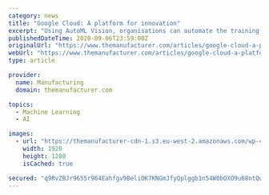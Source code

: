 ```yaml
---
category: news
title: "Google Cloud: A platform for innovation"
excerpt: "Using AutoML Vision, organisations can automate the training of their own custom machine learning models. Or they can take advantage of the pre-trained machine learning models in our Vision API to assign labels to images and quickly classify them into ..."
publishedDateTime: 2020-09-06T23:59:00Z
originalUrl: "https://www.themanufacturer.com/articles/google-cloud-a-platform-for-innovation/?change_country=LAT"
webUrl: "https://www.themanufacturer.com/articles/google-cloud-a-platform-for-innovation/?change_country=LAT"
type: article

provider:
  name: Manufacturing
  domain: themanufacturer.com

topics:
  - Machine Learning
  - AI

images:
  - url: "https://themanufacturer-cdn-1.s3.eu-west-2.amazonaws.com/wp-content/uploads/2020/09/02180919/Colored-pipes-in-The-Dalles.jpg"
    width: 1920
    height: 1280
    isCached: true

secured: "q9RvZBJr9655r964Eahfgv9BeliOK7KNGmJfyQplggb1n54W0bOXO9u68ntQwaQcnWA8IRMrSNJGEetpOfA7XU5mmhRtHVOhqKLZQmsBQnFGJYzPexrlPjLnuWRQ380Mep7dABvhD+M8oPVLeGmgMY/9uho9+l69/tVJkk7OMqCRN8q7sSV6Db+j7BS/pd319psShLU6qjboBhcIKvSCBQS4TamWTXAUjjbYCbNDJZ0QxV2ydZGItdID00rm2i1qqvrlpBrYYPrl49LZhBTBKWn6qTnn8SvM12bOBFfzDKyK5p2MImuF542ZbFcGDyI92dRh5f7XoC7fgZbP3LTsml6yYMQV0hHG7KSDv7WJSLM=;zuRt5lmi8Qn59z7z9spqTw=="
---
```


